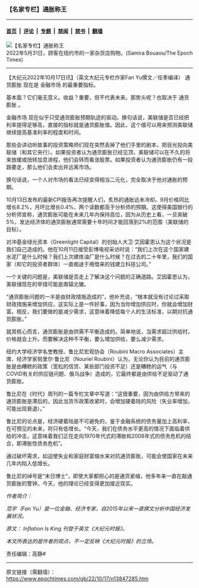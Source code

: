 ### 【名家专栏】通胀称王

---

#### [首页](../../../..?n13847285) &nbsp;|&nbsp; [评论](../../../../../epoch-comment?n13847285) &nbsp;|&nbsp; [专题](../../../../../epoch-special?n13847285) &nbsp;|&nbsp; [禁闻](../../../../../epoch-news?n13847285) &nbsp;|&nbsp; [禁书](../../../../../books?n13847285) &nbsp;|&nbsp; [翻墙](https://github.com/gfw-breaker/nogfw/blob/master/README.md?n13847285)


<div><img alt="【名家专栏】通胀称王" class="attachment-djy_600_400 size-djy_600_400 wp-post-image" src="https://i.epochtimes.com/assets/uploads/2022/10/id13847288-05312022-DSC03449-food-inflation-economy-700x420-600x400.jpg"/>
<div class="caption">
 2022年5月31日，顾客在纽约市的一家杂货店购物。(Samira Bouaou/The Epoch Times)
</div></div><hr/><div class="post_content" id="artbody" itemprop="articleBody">
 <!-- article content begin -->
 <p>
  【大纪元2022年10月17日讯】（英文大纪元专栏作家Fan Yu撰文／任季编译）
  <ok href="https://www.epochtimes.com/gb/tag/%E9%80%9A%E8%B4%A7%E8%86%A8%E8%83%80.html">
   通货膨胀
  </ok>
  现在是
  <ok href="https://www.epochtimes.com/gb/tag/%E9%87%91%E8%9E%8D%E5%B8%82%E5%9C%BA.html">
   金融市场
  </ok>
  的最重要指标。
 </p>
 <p>
  基本面？它们毫无意义。收益？重要，但不代表未来。那势头呢？也取决于
  <ok href="https://www.epochtimes.com/gb/tag/%E9%80%9A%E8%B4%A7%E8%86%A8%E8%83%80.html">
   通货膨胀
  </ok>
  。
 </p>
 <p>
  <ok href="https://www.epochtimes.com/gb/tag/%E9%87%91%E8%9E%8D%E5%B8%82%E5%9C%BA.html">
   金融市场
  </ok>
  现在似乎只受通货膨胀预期轨迹的驱动。换句话说，美联储是否已经把利率提得足够高，直接的指标就是通货膨胀值。因此，这个值可以用来预测美联储继续提高基准利率的程度和时间。
 </p>
 <p>
  那些会讲动听故事的投资策略师们现在突然丢掉了他们手里的剧本，把目光投向美联储（和其它央行）。如果投资者认为通货膨胀已经见顶，美联储可以在不久的将来放缓或扭转加息进程，他们会转而看涨股票。如果投资者认为通货膨胀仍有一段路要走，那么他们会卖出并远离市场。
 </p>
 <p>
  换句话说，一个人对市场的看法已经变得相当二元化，完全取决于他对通胀的预期。
 </p>
 <p>
  10月13日发布的最新CPI报告再次提醒人们，炙热的通胀远未冷却。9月价格同比增长8.2%，月环比增长0.4%，两个读数都高于分析师的预期。这使得美国银行的分析师宣称，通货膨胀可能在未来几年内保持高位，因为从历史上看，一旦突破5%，发达经济体的通货膨胀通常需要十年时间才能回落到2%的范围（美联储的目标）。
 </p>
 <p>
  对冲基金绿光资本（Greenlight Capital）的创始人大卫‧艾因霍恩认为这个状况是我们自己造成的。他在10月11日接受彭博电视采访时说：“我们上次在这个国家建水泥厂是什么时候？我们上次建炼油厂是什么时候？在过去的二十年里，我们的国家（和它的投资者群体）一直痴迷于用借来的钱建立科技公司。”
 </p>
 <p>
  一个关键的问题是，美联储是否走上了解决这个问题的正确道路。艾因霍恩认为，美联储现在的举措可能是南辕北辙。
 </p>
 <p>
  “通货膨胀问题的一半是由财政措施造成的”，他补充说，“根本就没有讨论过采取财政措施来增加供应，这实际上是一件好事，因为当你增加供应时，你就会增加财富。相反，我们要做的是减少需求，这意味着降低每个人的生活标准，以期对抗通货膨胀。”
 </p>
 <p>
  就其核心而言，通货膨胀是由供需不平衡造成的。简单地说，当需求超过供给时，价格就会上升。而要解决这种不平衡，要么增加供给，要么减少需求。
 </p>
 <p>
  纽约大学经济学名誉教授、鲁比尼宏观协会（Roubini Macro Associates）主席、经济学家努里尔‧鲁比尼（Nouriel Roubini）认为，无论你认为目前的通货膨胀是由糟糕的政策（宽松的信贷、某些部门投资不足）还是糟糕的运气（与COVID有关的供应链问题、俄乌战争）造成的，它最终都是由供给不足驱动了通货膨胀。
 </p>
 <p>
  鲁比尼在《时代》周刊的一篇专栏文章中写道：“这很重要，因为由供给方带来的通货膨胀是滞后的，因此当货币政策收紧时，会增加硬着陆的风险（失业率增加，可能出现衰退）。”
 </p>
 <p>
  鲁比尼的论点是，经济硬着陆是不可避免的，鉴于金融系统的债务量加上高利率，在可预见的未来，将只有低增长。“今天，我们在债务水平更高的情况下面临着供给的冲击，这意味着我们正在走向1970年代式的滞胀和2008年式的债务危机的结合，即滞胀性债务危机”。
 </p>
 <p>
  通过破坏需求，如迫使失业和家庭财富缩水来对抗通货膨胀，可能会使国家在未来几年内陷入低增长。
 </p>
 <p>
  鲁比尼的绰号是“末日博士”，即使大家都担心的是通货紧缩，他多年来一直在敲通货膨胀的警钟。今天，他的理论已经变得更加接近现实。
 </p>
 <p>
  <em>
   作者简介：
  </em>
 </p>
 <p>
  <em>
   范宇（Fan Yu）是一位金融、经济专家，自2015年以来一直撰文分析中国经济发展状况。
  </em>
 </p>
 <p>
  <em>
   原文：
   <ok href="https://www.theepochtimes.com/inflation‧is‧king_4798613.html">
    Inflation Is King
   </ok>
   刊登于英文《大纪元时报》。
  </em>
 </p>
 <p>
  <em>
   本文所表达的是作者的观点，不一定反映《大纪元时报》的立场。
  </em>
 </p>
 <p>
  责任编辑：高静#
 </p>
 <!-- article content end -->
 <div id="below_article_ad">
 </div>
</div>


---

原文链接（需翻墙）：https://www.epochtimes.com/gb/22/10/17/n13847285.htm